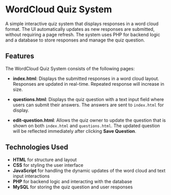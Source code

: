 # WordCloud Quiz System

A simple interactive quiz system that displays responses in a word cloud format. The UI automatically updates as new responses are submitted, without requiring a page refresh.
The system uses PHP for backend logic and a database to store responses and manage the quiz question.

## Features

The WordCloud Quiz System consists of the following pages:

- **index.html**: Displays the submitted responses in a word cloud layout. Responses are updated in real-time. Repeated response will increase in size.
  
- **questions.html**: Displays the quiz question with a text input field where users can submit their answers. The answers are sent to `index.html` for display.

- **edit-question.html**: Allows the quiz owner to update the question that is shown on both `index.html` and `questions.html`. The updated question will be reflected immediately after clicking **Save Question**.

## Technologies Used

- **HTML** for structure and layout
- **CSS** for styling the user interface
- **JavaScript** for handling the dynamic updates of the word cloud and text input interactions
- **PHP** for backend logic and interacting with the database
- **MySQL** for storing the quiz question and user responses
